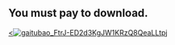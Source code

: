 ## You must pay to download.

<!DOCTYPE html>

<html>

<head>

 <meta charset="utf-8">

</head>

<body>

<a href="http://www.php.cn"><![gaitubao_FtrJ-ED2d3KgJW1KRzQ8QeaLLtpj](https://user-images.githubusercontent.com/82256583/116786993-3c83ee80-aad4-11eb-8e5b-bf35099d0099.jpg) </a>

</body>

</html>
